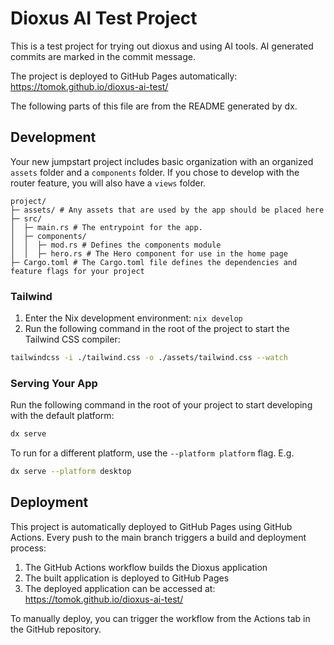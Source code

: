 # Dioxus AI Test Project

This is a test project for trying out dioxus and using AI tools.
AI generated commits are marked in the commit message.

The project is deployed to GitHub Pages automatically: https://tomok.github.io/dioxus-ai-test/

The following parts of this file are from the README generated by dx.

## Development

Your new jumpstart project includes basic organization with an organized `assets` folder and a `components` folder.
If you chose to develop with the router feature, you will also have a `views` folder.

```
project/
├─ assets/ # Any assets that are used by the app should be placed here
├─ src/
│  ├─ main.rs # The entrypoint for the app.
│  ├─ components/
│  │  ├─ mod.rs # Defines the components module
│  │  ├─ hero.rs # The Hero component for use in the home page
├─ Cargo.toml # The Cargo.toml file defines the dependencies and feature flags for your project
```

### Tailwind
1. Enter the Nix development environment: `nix develop`
2. Run the following command in the root of the project to start the Tailwind CSS compiler:

```bash
tailwindcss -i ./tailwind.css -o ./assets/tailwind.css --watch
```

### Serving Your App

Run the following command in the root of your project to start developing with the default platform:

```bash
dx serve
```

To run for a different platform, use the `--platform platform` flag. E.g.
```bash
dx serve --platform desktop
```

## Deployment

This project is automatically deployed to GitHub Pages using GitHub Actions. Every push to the main branch triggers a build and deployment process:

1. The GitHub Actions workflow builds the Dioxus application
2. The built application is deployed to GitHub Pages
3. The deployed application can be accessed at: https://tomok.github.io/dioxus-ai-test/

To manually deploy, you can trigger the workflow from the Actions tab in the GitHub repository.

